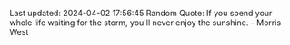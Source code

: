 Last updated: 2024-04-02 17:56:45
Random Quote: If you spend your whole life waiting for the storm, you'll never enjoy the sunshine. - Morris West